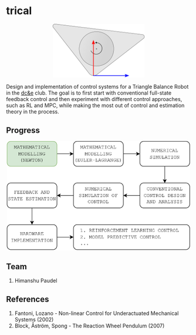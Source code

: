 # trical

<p align="center">
  <img src="assets/trictrl_logo.png" width="250"><br>
</p>

Design and implementation of control systems for a Triangle Balance Robot in the [dc&e](https://github.com/risherlock/dc-e) club. The goal is to first start with conventional full-state feedback control and then experiment with different control approaches, such as RL and MPC, while making the most out of control and estimation theory in the process.

## Progress

<p align="center">
  <img src="assets/progress.png" width="500"><br>
</p>

## Team

1. Himanshu Paudel

## References

1. Fantoni, Lozano - Non-linear Control for Underactuated Mechanical Systems (2002)
2. Block, Åström, Spong - The Reaction Wheel Pendulum (2007)
